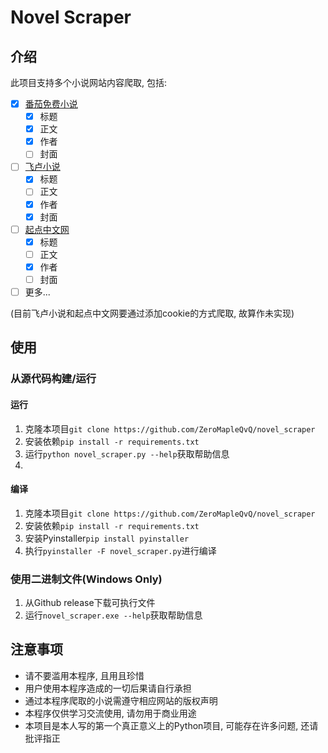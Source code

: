 # Novel Scraper

## 介绍

此项目支持多个小说网站内容爬取, 包括:
- [x] [番茄免费小说](https://fanqienovel.com "番茄免费小说")
    - [x] 标题
    - [x] 正文
    - [x] 作者
    - [ ] 封面
- [ ] [飞卢小说](https://faloo.com "飞卢小说")
    - [x] 标题
    - [ ] 正文
    - [x] 作者
    - [x] 封面
- [ ] [起点中文网](https://qidian.com "起点中文网")
    - [x] 标题
    - [ ] 正文
    - [x] 作者
    - [ ] 封面
- [ ] 更多...

(目前飞卢小说和起点中文网要通过添加cookie的方式爬取, 故算作未实现)

## 使用

### 从源代码构建/运行

#### 运行

1. 克隆本项目`git clone https://github.com/ZeroMapleQvQ/novel_scraper`
2. 安装依赖`pip install -r requirements.txt`
3. 运行`python novel_scraper.py --help`获取帮助信息
4. 
#### 编译
1. 克隆本项目`git clone https://github.com/ZeroMapleQvQ/novel_scraper`
2. 安装依赖`pip install -r requirements.txt`
3. 安装Pyinstaller`pip install pyinstaller`
4. 执行`pyinstaller -F novel_scraper.py`进行编译

### 使用二进制文件(Windows Only)
1. 从Github release下载可执行文件
2. 运行`novel_scraper.exe --help`获取帮助信息

## 注意事项
- 请不要滥用本程序, 且用且珍惜
- 用户使用本程序造成的一切后果请自行承担
- 通过本程序爬取的小说需遵守相应网站的版权声明
- 本程序仅供学习交流使用, 请勿用于商业用途
- 本项目是本人写的第一个真正意义上的Python项目, 可能存在许多问题, 还请批评指正